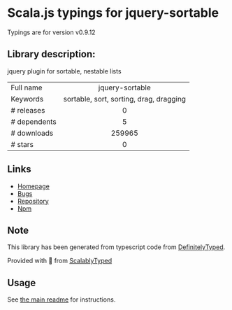
# Scala.js typings for jquery-sortable

Typings are for version v0.9.12

## Library description:
jquery plugin for sortable, nestable lists

|                    |                 |
| ------------------ | :-------------: |
| Full name          | jquery-sortable |
| Keywords           | sortable, sort, sorting, drag, dragging |
| # releases         | 0 |
| # dependents       | 5 |
| # downloads        | 259965 |
| # stars            | 0 |

## Links
- [Homepage](https://github.com/johnny/jquery-sortable)
- [Bugs](https://github.com/johnny/jquery-sortable/issues)
- [Repository](https://github.com/johnny/jquery-sortable)
- [Npm](https://www.npmjs.com/package/jquery-sortable)
    


## Note
This library has been generated from typescript code from [DefinitelyTyped](https://definitelytyped.org).

Provided with :purple_heart: from [ScalablyTyped](https://github.com/oyvindberg/ScalablyTyped)

## Usage
See [the main readme](../../readme.md) for instructions.


